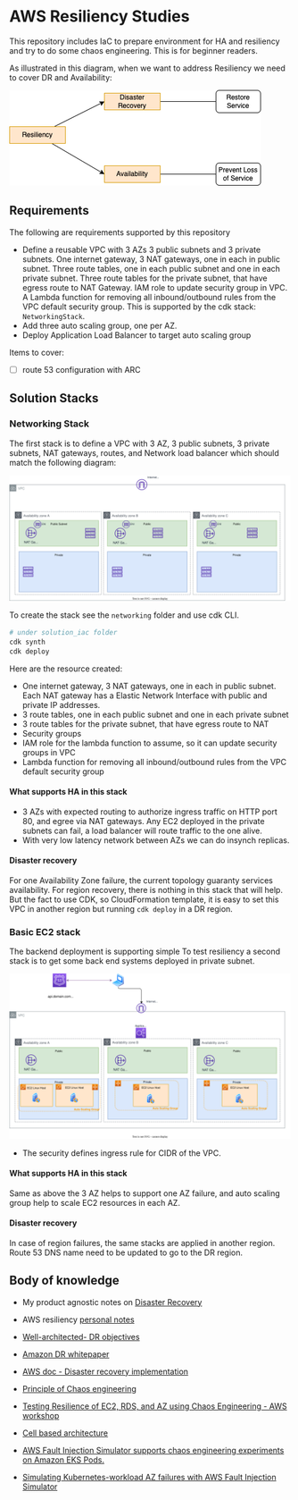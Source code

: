 # AWS Resiliency Studies

This repository includes IaC to prepare environment for HA and resiliency and try to do some chaos engineering. This is for beginner readers.

As illustrated in this diagram, when we want to address Resiliency we need to cover DR and Availability:

![](./docs/diagrams/resiliency.drawio.png)

## Requirements

The following are requirements supported by this repository

* Define a reusable VPC with 3 AZs 3 public subnets and 3 private subnets. One internet gateway, 3 NAT gateways, one in each in public subnet. Three route tables, one in each public subnet and one in each private subnet. Three route tables for the private subnet, that have egress route to NAT Gateway. IAM role to update security group in VPC. A Lambda function for removing all inbound/outbound rules from the VPC default security group. This is supported by the cdk stack: `NetworkingStack`.
* Add three auto scaling group, one per AZ. 
* Deploy Application Load Balancer to target auto scaling group

Items to cover:

* [ ] route 53 configuration with ARC

## Solution Stacks

### Networking Stack

The first stack is to define a VPC with 3 AZ, 3 public subnets, 3 private subnets, NAT gateways, routes, and Network load balancer which should match the following diagram:

![](./docs/diagrams/networking-stack.drawio.svg)

To create the stack see the `networking` folder and use cdk CLI.

```sh
# under solution_iac folder
cdk synth
cdk deploy
```

Here are the resource created:

* One internet gateway, 3 NAT gateways, one in each in public subnet. Each NAT gateway has a Elastic Network Interface with public and private IP addresses.
* 3 route tables, one in each public subnet and one in each private subnet
* 3 route tables for the private subnet, that have egress route to NAT
* Security groups
* IAM role for the lambda function to assume, so it can update security groups in VPC
* Lambda function for removing all inbound/outbound rules from the VPC default security group

#### What supports HA in this stack

* 3 AZs with expected routing to authorize ingress traffic on HTTP port 80, and egree via NAT gateways. Any EC2 deployed in the private subnets can fail, a load balancer will route traffic to the one alive.
* With very low latency network between AZs we can do insynch replicas.

#### Disaster recovery

For one Availability Zone failure, the current topology guaranty services availability. For region recovery, there is nothing in this stack that will help. But the fact to use CDK, so CloudFormation template, it is easy to set this VPC in another region but running `cdk deploy` in a DR region.

### Basic EC2 stack

The backend deployment is supporting simple 
To test resiliency a second stack is to get some back end systems deployed in private subnet. 


![](./docs/diagrams/httpd-app-alb.drawio.svg)

* The security defines ingress rule for CIDR of the VPC.

#### What supports HA in this stack

Same as above the 3 AZ helps to support one AZ failure, and auto scaling group help to scale EC2 resources in each AZ.

#### Disaster recovery

In case of region failures, the same stacks are applied in another region. Route 53 DNS name need to be updated to go to the DR region.

## Body of knowledge

* My product agnostic notes on [Disaster Recovery](https://jbcodeforce.github.io/architecture/DR/)
* AWS resiliency [personal notes](https://jbcodeforce.github.io/aws-studies/sa/resiliency/)

* [Well-architected- DR objectives](https://docs.aws.amazon.com/wellarchitected/latest/reliability-pillar/disaster-recovery-dr-objectives.html)
* [Amazon DR whitepaper](https://docs.aws.amazon.com/whitepapers/latest/disaster-recovery-workloads-on-aws/disaster-recovery-workloads-on-aws.html)
* [AWS doc - Disaster recovery implementation](https://docs.aws.amazon.com/whitepapers/latest/disaster-recovery-of-on-premises-applications-to-aws/disaster-recovery-implementation.html)
* [Principle of Chaos engineering](https://principlesofchaos.org)
* [Testing Resilience of EC2, RDS, and AZ using Chaos Engineering - AWS workshop](https://catalog.workshops.aws/well-architected-reliability/en-US/4-failure-management/4-test/30-testing-for-resiliency-of-ec2-rds-and-s3)

* [Cell based architecture](https://aws.amazon.com/solutions/guidance/cell-based-architecture-on-aws/)
* [AWS Fault Injection Simulator supports chaos engineering experiments on Amazon EKS Pods.](https://aws.amazon.com/blogs/containers/aws-fault-injection-simulator-supports-chaos-engineering-experiments-on-amazon-eks-pods/)
* [Simulating Kubernetes-workload AZ failures with AWS Fault Injection Simulator](https://aws.amazon.com/blogs/architecture/simulating-kubernetes-workload-az-failures-with-aws-fault-injection-simulator/)